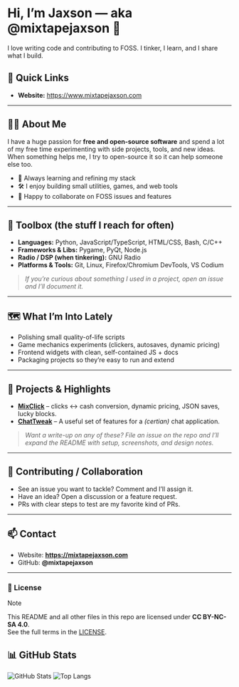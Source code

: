 # Hi, I’m Jaxson — aka **@mixtapejaxson** 👋

I love writing code and contributing to FOSS. I tinker, I learn, and I share what I build.

## 🔗 Quick Links
- **Website:** https://www.mixtapejaxson.com

---

## 🧑‍💻 About Me
I have a huge passion for **free and open-source software** and spend a lot of my free time experimenting with side projects, tools, and new ideas. When something helps me, I try to open-source it so it can help someone else too.

- 🌱 Always learning and refining my stack
- 🛠️ I enjoy building small utilities, games, and web tools
- 🤝 Happy to collaborate on FOSS issues and features

---

## 🧰 Toolbox (the stuff I reach for often)
- **Languages:** Python, JavaScript/TypeScript, HTML/CSS, Bash, C/C++
- **Frameworks & Libs:** Pygame, PyQt, Node.js
- **Radio / DSP (when tinkering):** GNU Radio
- **Platforms & Tools:** Git, Linux, Firefox/Chromium DevTools, VS Codium

> _If you’re curious about something I used in a project, open an issue and I’ll document it._

---

## 🗺️ What I’m Into Lately
- Polishing small quality-of-life scripts
- Game mechanics experiments (clickers, autosaves, dynamic pricing)
- Frontend widgets with clean, self-contained JS + docs
- Packaging projects so they’re easy to run and extend

---

## 🚀 Projects & Highlights
- **[MixClick](https://mixclick.mixtapejaxson.com)** – clicks ↔ cash conversion, dynamic pricing, JSON saves, lucky blocks.
- **[ChatTweak](https://chattweak.com)** – A useful set of features for a *(certian)* chat application.
> _Want a write-up on any of these? File an issue on the repo and I’ll expand the README with setup, screenshots, and design notes._

---

## 🤝 Contributing / Collaboration
- See an issue you want to tackle? Comment and I’ll assign it.
- Have an idea? Open a discussion or a feature request.
- PRs with clear steps to test are my favorite kind of PRs.

---

## 📫 Contact
- Website: **https://mixtapejaxson.com**
- GitHub: **@mixtapejaxson**

---

### 📜 License
> [!NOTE]
> This README and all other files in this repo are licensed under **CC BY-NC-SA 4.0**.  
> See the full terms in the [LICENSE](https://github.com/mixtapejaxson/.github/blob/main/LICENSE).

## 📊 GitHub Stats
![GitHub Stats](https://github-readme-stats.vercel.app/api?username=mixtapejaxson&show_icons=true)
![Top Langs](https://github-readme-stats.vercel.app/api/top-langs/?username=mixtapejaxson&layout=compact)

